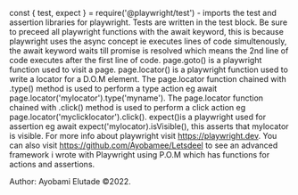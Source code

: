 const { test, expect } = require('@playwright/test') - imports the test and assertion libraries for playwright.
Tests are written in the test block.
Be sure to preceed all playwright functions with the await keyword, this is because playwright uses the async concept ie executes lines of code simultenously, the await keyword waits till promise is resolved which means the 2nd line of code executes after the first line of code.
 page.goto() is a playwright function used to visit a page.
 page.locator() is a playwright function used to write a locator for a D.O.M element.
The page.locator function chained with .type() method is used to perform a type action eg await page.locator('mylocator').type('myname').
The page.locator function chained with .click() method is used to perform a click action eg  page.locator('myclicklocator').click().
 expect()is a playwright used for assertion eg await expect('mylocator).isVisible(), this asserts that mylocator is visible.
For more info about playwright visit https://playwright.dev.
You can also visit https://github.com/Ayobamee/Letsdeel to see an advanced framework i wrote with Playwright using P.O.M which has functions for actions and assertions.

Author: Ayobami Elutade ©2022.